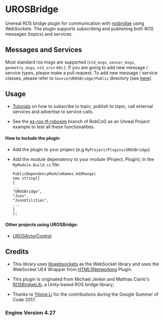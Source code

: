# UROSBridge

Unereal ROS bridge plugin for communication with [rosbridge](http://wiki.ros.org/rosbridge_suite) using WebSockets. The plugin supports subscribing and publishing both ROS messages (topics) and services.

## Messages and Services

Most standard ros msgs are supported (`std_msgs`, `sensor_msgs`, `geometry_msgs`, `std_srvs` etc.). If you are going to add new message / service types, please make a pull request. To add new message / service classes, please refer to `Source/UROSBridge/Public` directory (see [here](Source/UROSBridge/Public/)).

## Usage

* [Tutorials](Documentation/Examples.md) on how to subscribe to topic, publish to topic, call external services and advertise to service calls.

* See the [ex-ros-tf-robosim](https://github.com/robcog-iai/RobCoG/tree/ex-ros-tf-robosim) branch of RobCoG as an Unreal Project example to test all these functionalities.

#### How to include the plugin

-   Add the plugin to your project (e.g `MyProject/Plugins/UROSBridge`)      

-   Add the module dependency to your module (Project, Plugin); In the
    `MyModule.Build.cs` file:  

		PublicDependencyModuleNames.AddRange(  
		new string[]  
		{  
		...  
		"UROSBridge",
		"Json",
		"JsonUtilities",
		...  
		}  
		);  

#### Other projects using UROSBridge:

 * [UROSActorControl](https://github.com/bbferka/UROSActorControl)

## Credits

* This library uses [libwebsockets](http://libwebsockets.org/) as the WebSocket library and uses the WebSocket UE4 Wrapper from [HTML5Networking](https://github.com/ankitkk/HTML5Networking) Plugin.

* This plugin is originated from Michael Jenkin and Mathias Ciarlo's [ROSBridgeLib](https://github.com/MathiasCiarlo/ROSBridgeLib), a Unity-based ROS bridge library;

* Thanks to [Yilong Li](https://github.com/gnoliyil) for the contributions during the Google Summer of Code 2017.

### Engine Version 4.27
